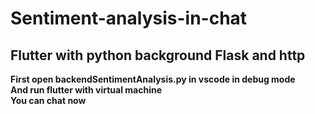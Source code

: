 # Sentiment-analysis-in-chat
## Flutter with python background Flask and http
**First open backendSentimentAnalysis.py in vscode in debug mode**</br>
**And run flutter with virtual machine**</br>
**You can chat now**</br>
